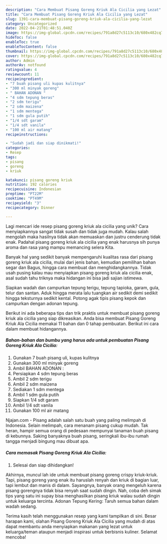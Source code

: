 ```yaml
---
description: "Cara Membuat Pisang Goreng Kriuk Ala Cicilia yang Lezat"
title: "Cara Membuat Pisang Goreng Kriuk Ala Cicilia yang Lezat"
slug: 1391-cara-membuat-pisang-goreng-kriuk-ala-cicilia-yang-lezat
category: Uncategorized
date: 2022-04-21T01:48:51.040Z
image: https://img-global.cpcdn.com/recipes/791a8d27c5113c10/680x482cq70/pisang-goreng-kriuk-ala-cicilia-foto-resep-utama.jpg
hideToc: false
enableToc: true
enableTocContent: false
thumbnail: https://img-global.cpcdn.com/recipes/791a8d27c5113c10/680x482cq70/pisang-goreng-kriuk-ala-cicilia-foto-resep-utama.jpg
cover: https://img-global.cpcdn.com/recipes/791a8d27c5113c10/680x482cq70/pisang-goreng-kriuk-ala-cicilia-foto-resep-utama.jpg
author: Admin
authorAv: notfound
ratingvalue: 4
reviewcount: 11
recipeingredient:
- "7 buah pisang uli kupas kulitnya"
- "300 ml minyak goreng"
- " BAHAN ADONAN "
- "4 sdm tepung beras"
- "2 sdm terigu"
- "2 sdm maizena"
- "1 sdm mentega"
- "1 sdm gula putih"
- "1/4 sdt garam"
- "1/4 sdt vanila"
- "100 ml air matang"
recipeinstructions:

- "Sudah jadi dan siap dinikmati!"
categories:
- Resep
tags:
- pisang
- goreng
- kriuk

katakunci: pisang goreng kriuk 
nutrition: 192 calories
recipecuisine: Indonesian
preptime: "PT22M"
cooktime: "PT49M"
recipeyield: "3"
recipecategory: Dinner

---
```





Lagi mencari ide resep pisang goreng kriuk ala cicilia yang unik? Cara menyiapkannya sangat tidak susah dan tidak juga mudah. Kalau salah mengolah maka hasilnya tidak akan memuaskan dan justru cenderung tidak enak. Padahal pisang goreng kriuk ala cicilia yang enak harusnya sih punya aroma dan rasa yang mampu memancing selera Kita.





Banyak hal yang sedikit banyak mempengaruhi kualitas rasa dari pisang goreng kriuk ala cicilia, mulai dari jenis bahan, kemudian pemilihan bahan segar dan Bagus, hingga cara membuat dan menghidangkannya. Tidak usah pusing kalau mau menyiapkan pisang goreng kriuk ala cicilia enak,      asal sudah tahu triknya maka hidangan ini bisa jadi sajian istimewa.














Siapkan wadah dan campurkan tepung terigu, tepung tapioka, garam, gula, telur dan santan. Aduk hingga merata lalu tuangkan air sedikit demi sedikit hingga teksturnya sedikit kental. Potong agak tipis pisang kepok dan campurkan dengan adonan tepung.






Berikut ini ada beberapa tips dan trik praktis untuk membuat pisang goreng kriuk ala cicilia yang siap dikreasikan. Anda bisa membuat Pisang Goreng Kriuk Ala Cicilia memakai 11 bahan dan 0 tahap pembuatan. Berikut ini cara dalam membuat hidangannya.

<!--inarticleads1-->

##### Bahan-bahan dan bumbu yang harus ada untuk pembuatan Pisang Goreng Kriuk Ala Cicilia:

1. Gunakan 7 buah pisang uli, kupas kulitnya
1. Gunakan 300 ml minyak goreng
1. Ambil  BAHAN ADONAN :
1. Persiapkan 4 sdm tepung beras
1. Ambil 2 sdm terigu
1. Ambil 2 sdm maizena
1. Sediakan 1 sdm mentega
1. Ambil 1 sdm gula putih
1. Siapkan 1/4 sdt garam
1. Ambil 1/4 sdt vanila
1. Gunakan 100 ml air matang


Njajan.com - Pisang adalah salah satu buah yang paling melimpah di Indonesia. Selain melimpah, cara menanam pisang cukup mudah. Tak heran, hampir semua orang di pedesaan mempunyai tanaman buah pisang di kebunnya. Saking banyaknya buah pisang, seringkali ibu-ibu rumah tangga menjadi bingung mau dibuat apa. 

<!--inarticleads2-->

##### Cara memasak Pisang Goreng Kriuk Ala Cicilia:


1. Selesai dan siap dihidangkan!

Akhirnya, muncul lah ide untuk membuat pisang goreng crispy kriuk-kriuk. Tapi, pisang goreng yang enak itu haruslah renyah dan kriuk di bagian luar, tapi lembut dan manis di dalam. Sayangnya, banyak orang mengeluh karena pisang gorengnya tidak bisa renyah saat sudah dingin. Nah, coba deh simak tips yang satu ini supay bisa menghasilkan pisang kriuk walau sudah dingin untuk keluarga tercinta. Adonan Tepung Kering: Taruh semua bahan dalam wadah sedang. 

Terima kasih telah menggunakan resep yang kami tampilkan di sini. Besar harapan kami, olahan Pisang Goreng Kriuk Ala Cicilia yang mudah di atas dapat membantu anda menyiapkan makanan yang lezat untuk keluarga/teman ataupun menjadi inspirasi untuk berbisnis kuliner. Selamat mencoba!
